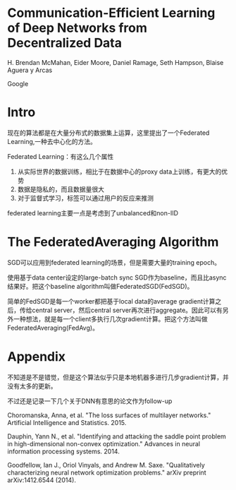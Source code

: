 # Communication-Efficient Learning of Deep Networks from Decentralized Data

H. Brendan McMahan, Eider Moore, Daniel Ramage, Seth Hampson, Blaise Aguera y Arcas

Google

# Intro

现在的算法都是在大量分布式的数据集上运算，这里提出了一个Federated Learning,一种去中心化的方法。

Federated Learning：有这么几个属性

1. 从实际世界的数据训练，相比于在数据中心的proxy data上训练，有更大的优势
2. 数据是隐私的，而且数据量很大
3. 对于监督式学习，标签可以通过用户的反应来推测

federated learning主要一点是考虑到了unbalanced和non-IID

# The FederatedAveraging Algorithm

SGD可以应用到federated learning的场景，但是需要大量的training epoch。

使用基于data center设定的large-batch sync SGD作为baseline，而且比async结果好。把这个baseline algorithm叫做FederatedSGD(FedSGD)。

简单的FedSGD是每一个worker都把基于local data的average gradient计算之后，传给central server，然后central server再次进行aggregate。因此可以有另外一种想法，就是每一个client多执行几次gradient计算。把这个方法叫做FederatedAveraging(FedAvg)。

# Appendix

不知道是不是错觉，但是这个算法似乎只是本地机器多进行几步gradient计算，并没有太多的更新。

不过还是记录一下几个关于DNN有意思的论文作为follow-up

Choromanska, Anna, et al. "The loss surfaces of multilayer networks." Artificial Intelligence and Statistics. 2015.

Dauphin, Yann N., et al. "Identifying and attacking the saddle point problem in high-dimensional non-convex optimization." Advances in neural information processing systems. 2014.

Goodfellow, Ian J., Oriol Vinyals, and Andrew M. Saxe. "Qualitatively characterizing neural network optimization problems." arXiv preprint arXiv:1412.6544 (2014).
